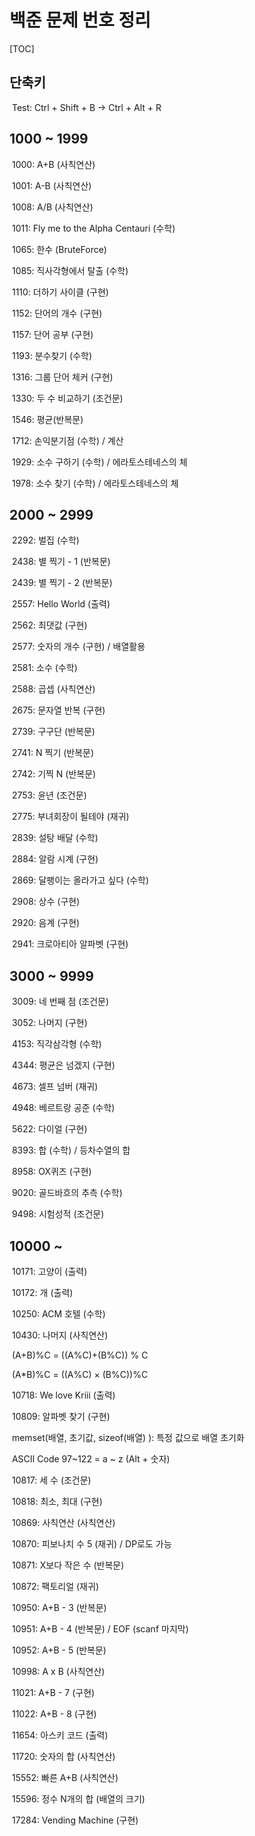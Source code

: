 # 백준 문제 번호 정리

[TOC]

## 단축키

​	Test: Ctrl + Shift + B -> Ctrl + Alt + R

## 1000 ~ 1999

​	1000: A+B (사칙연산)

​	1001: A-B (사칙연산)

​	1008: A/B (사칙연산)

​	1011: Fly me to the Alpha Centauri (수학)

​	1065: 한수 (BruteForce)

​	1085: 직사각형에서 탈출 (수학)

​	1110: 더하기 사이클 (구현)

​	1152: 단어의 개수 (구현)

​	1157: 단어 공부 (구현)

​	1193: 분수찾기 (수학)

​	1316: 그룹 단어 체커 (구현)

​	1330: 두 수 비교하기 (조건문)

​	1546: 평균(반복문)

​	1712: 손익분기점 (수학)  / 계산

​	1929: 소수 구하기 (수학)	/ 에라토스테네스의 체

​	1978: 소수 찾기 (수학) / 에라토스테네스의 체

## 2000 ~ 2999

​	2292: 벌집 (수학)

​	2438: 별 찍기 - 1 (반복문)

​	2439: 별 찍기 - 2 (반복문)

​	2557: Hello World (출력)

​	2562: 최댓값 (구현)

​	2577: 숫자의 개수 (구현) / 배열활용

​	2581: 소수 (수학)

​	2588: 곱셉 (사칙연산)

​	2675: 문자열 반복 (구현)

​	2739: 구구단 (반복문)

​	2741: N 찍기 (반복문)

​	2742: 기찍 N (반복문)

​	2753: 윤년 (조건문)

​	2775: 부녀회장이 될테야 (재귀)

​	2839: 설탕 배달 (수학)

​	2884: 알람 시계 (구현)

​	2869: 달팽이는 올라가고 싶다 (수학)

​	2908: 상수 (구현)

​	2920: 음계 (구현)

​	2941: 크로아티아 알파벳 (구현)

## 3000 ~ 9999

​	3009: 네 번째 점 (조건문)

​	3052: 나머지 (구현)

​	4153: 직각삼각형 (수학)

​	4344: 평균은 넘겠지 (구현)

​	4673: 셀프 넘버 (재귀)

​	4948: 베르트랑 공준 (수학)

​	5622: 다이얼 (구현)

​	8393: 합 (수학) / 등차수열의 합

​	8958: OX퀴즈 (구현)

​	9020: 골드바흐의 추측 (수학)

​	9498: 시험성적 (조건문)

## 10000 ~

​	10171: 고양이 (출력)

​	10172: 개 (출력)

​	10250: ACM 호텔 (수학)

​	10430: 나머지 (사칙연산)

​		(A+B)%C = ((A%C)+(B%C)) % C

​		(A*B)%C = ((A%C) × (B%C))%C

​	10718: We love Kriii (출력)

​	10809: 알파벳 찾기 (구현)

​		memset(배열, 초기값, sizeof(배열) ): 특정 값으로 배열 초기화

​		ASCII Code 97~122 = a ~ z (Alt + 숫자)

​	10817: 세 수 (조건문)

​	10818: 최소, 최대 (구현)

​	10869: 사칙연산 (사칙연산)

​	10870: 피보나치 수 5 (재귀) / DP로도 가능

​	10871: X보다 작은 수 (반복문)

​	10872: 팩토리얼 (재귀)

​	10950: A+B - 3 (반복문)

​	10951: A+B - 4 (반복문)	/ EOF (scanf 마지막)

​	10952: A+B - 5 (반복문)

​	10998: A x B (사칙연산)

​	11021: A+B - 7 (구현)

​	11022: A+B - 8 (구현)

​	11654: 아스키 코드 (출력)

​	11720: 숫자의 합 (사칙연산)

​	15552: 빠른 A+B (사칙연산)

​	15596: 정수 N개의 합 (배열의 크기)

​	17284: Vending Machine (구현)

